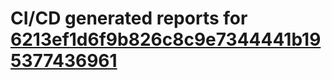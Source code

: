 # CI/CD generated reports for [6213ef1d6f9b826c8c9e7344441b195377436961](https://github.com/hydephp/develop/commit/6213ef1d6f9b826c8c9e7344441b195377436961)
